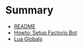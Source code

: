 # Summary

- [README](../../README.md)
- [Howto: Setup Factorio Bot](./howto_setup.md)
- [Lua Globals](./LuaGlobals.md)
